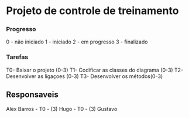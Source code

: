 # Projeto de controle de treinamento

### Progresso
0 - não iniciado
1 - iniciado
2 - em progresso
3 - finalizado

### Tarefas
T0- Baixar o projeto (0-3)
T1- Codificar as classes do diagrama (0-3)
T2- Desenvolver as ligaçoes (0-3)
T3- Desenvolver os métodos(0-3)

## Responsaveis
Alex Barros - T0 - (3)
Hugo - T0 - (3)
Gustavo

